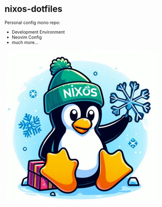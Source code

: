 # nixos-dotfiles

Personal config mono repo:

- Development Environment
- Neovim Config
- much more...

![alt text](logo.jpeg?raw=true)
